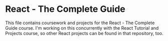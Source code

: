 # React - The Complete Guide
This file contains coursework and projects for the React - The Complete Guide course.
I'm working on this concurrently with the React Tutorial and Projects course, so other React projects can be found in that repository, too.
